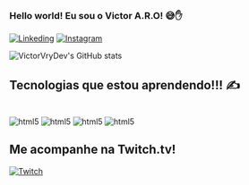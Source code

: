 

### Hello world! Eu sou o Victor A.R.O! 😅✋

[![Linkeding](https://img.shields.io/badge/LinkedIn-0077B5?style=for-the-badge&logo=linkedin&logoColor=white)](https://www.linkedin.com/in/victor-augusto-79a5612b6/)
[![Instagram](https://img.shields.io/badge/Instagram-E4405F?style=for-the-badge&logo=instagram&logoColor=white)](https://www.instagram.com/victor_a.r.o/)


![VictorVryDev's GitHub stats](https://github-readme-stats.vercel.app/api?username=VictorVryDev&show_icons=true&theme=Gradient)

## Tecnologias que estou aprendendo!!! ✍️

<div style="display: inline_block"><br/>
    <img align="center" alt="html5" src="https://img.shields.io/badge/Python-3776AB?style=for-the-badge&logo=python&logoColor=white" />
    <img align="center" alt="html5" src="https://img.shields.io/badge/JavaScript-F7DF1E?style=for-the-badge&logo=javascript&logoColor=black" />
    <img align="center" alt="html5" src="https://img.shields.io/badge/HTML5-E34F26?style=for-the-badge&logo=html5&logoColor=white" />
    <img align="center" alt="html5" src="https://img.shields.io/badge/CSS3-1572B6?style=for-the-badge&logo=css3&logoColor=white" />
</div>


## Me acompanhe na Twitch.tv!

[![Twitch](https://img.shields.io/badge/Twitch-9146FF?style=for-the-badge&logo=twitch&logoColor=white)](https://www.twitch.tv/vryyx_)
